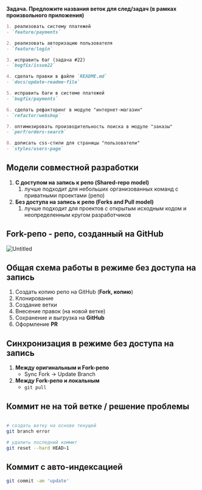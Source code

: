 **Задача. Предложите названия веток для след/задач (в рамках произвольного приложения)**

```markdown
1. реализовать систему платежей
- `feature/payments`

2. реализовать авторизацию пользователя
- `feature/login`

3. исправить баг (задача #22)
- `bugfix/issue22`

4. сделать правки в файле `README.md`
- `docs/update-readme-file`

5. исправить баги в системе платежей
- `bugfix/payments`

6. сделать рефакторинг в модуле "интернет-магазин"
- `refactor/webshop`

7. оптимизировать производительность поиска в модуле "заказы"
- `perf/orders-search`

8. дописать сss-стили для страницы "пользователи"
- `styles/users-page`
```

## Модели совместной разработки

1. **С доступом на запись к репо (Shared-repo model)**
    1. лучше подходит для небольших организованных команд с приватными проектами (репо)
2. **Без доступа на запись к репо (Forks and Pull model)**
    1. лучше подходит для проектов с открытым исходным кодом и неопределенным кругом разработчиков

## Fork-репо - репо, созданный на GitHub

![Untitled](https://prod-files-secure.s3.us-west-2.amazonaws.com/95d3eea4-bdd9-4866-805a-55b03d066b78/df03d0c5-2d84-433d-8232-d420c534c077/Untitled.png)

## Общая схема работы в режиме без доступа на запись

1. Создать копию репо на GitHub (**Fork, копию**)
2. Клонирование
3. Создание ветки
4. Внесение правок (на новой ветке)
5. Сохранение и выгрузка на **GitHub**
6. Оформление **PR**

## Синхронизация в режиме без доступа на запись

1. **Между оригинальным и Fork-репо**
    - Sync Fork → Update Branch
2. **Между Fork-репо и локальным**
    - `git pull`

## Коммит не на той ветке / решение проблемы

```bash

# создать ветку на основе текущей
git branch error

# удалить последний коммит
git reset --hard HEAD~1
```

## Коммит с авто-индексацией

```bash
git commit -am 'update'
```